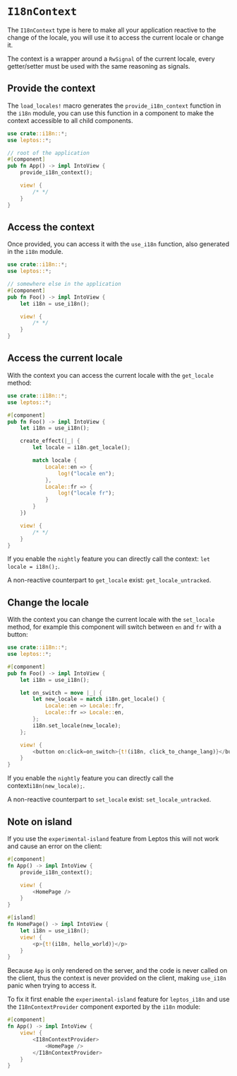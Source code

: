 # `I18nContext`

The `I18nContext` type is here to make all your application reactive to the change of the locale, you will use it to access the current locale or change it.

The context is a wrapper around a `RwSignal` of the current locale, every getter/setter must be used with the same reasoning as signals.

## Provide the context

The `load_locales!` macro generates the `provide_i18n_context` function in the `i18n` module,
you can use this function in a component to make the context accessible to all child components.

```rust
use crate::i18n::*;
use leptos::*;

// root of the application
#[component]
pub fn App() -> impl IntoView {
    provide_i18n_context();

    view! {
        /* */
    }
}
```

## Access the context

Once provided, you can access it with the `use_i18n` function, also generated in the `i18n` module.

```rust
use crate::i18n::*;
use leptos::*;

// somewhere else in the application
#[component]
pub fn Foo() -> impl IntoView {
    let i18n = use_i18n();

    view! {
        /* */
    }
}
```

## Access the current locale

With the context you can access the current locale with the `get_locale` method:

```rust
use crate::i18n::*;
use leptos::*;

#[component]
pub fn Foo() -> impl IntoView {
    let i18n = use_i18n();

    create_effect(|_| {
        let locale = i18n.get_locale();

        match locale {
            Locale::en => {
                log!("locale en");
            },
            Locale::fr => {
                log!("locale fr");
            }
        }
    })

    view! {
        /* */
    }
}
```

If you enable the `nightly` feature you can directly call the context: `let locale = i18n();`.

A non-reactive counterpart to `get_locale` exist: `get_locale_untracked`.

## Change the locale

With the context you can change the current locale with the `set_locale` method, for example this component will switch between `en` and `fr` with a button:

```rust
use crate::i18n::*;
use leptos::*;

#[component]
pub fn Foo() -> impl IntoView {
    let i18n = use_i18n();

    let on_switch = move |_| {
        let new_locale = match i18n.get_locale() {
            Locale::en => Locale::fr,
            Locale::fr => Locale::en,
        };
        i18n.set_locale(new_locale);
    };

    view! {
        <button on:click=on_switch>{t!(i18n, click_to_change_lang)}</button>
    }
}
```

If you enable the `nightly` feature you can directly call the context`i18n(new_locale);`.

A non-reactive counterpart to `set_locale` exist: `set_locale_untracked`.

## Note on island

If you use the `experimental-island` feature from Leptos this will not work and cause an error on the client:

```rust
#[component]
fn App() -> impl IntoView {
    provide_i18n_context();

    view! {
        <HomePage />
    }
}

#[island]
fn HomePage() -> impl IntoView {
    let i18n = use_i18n();
    view! {
        <p>{t!(i18n, hello_world)}</p>
    }
}
```

Because `App` is only rendered on the server, and the code is never called on the client, thus the context is never provided on the client, making `use_i18n` panic when trying to access it.

To fix it first enable the `experimental-island` feature for `leptos_i18n` and use the `I18nContextProvider` component exported by the `i18n` module:

```rust
#[component]
fn App() -> impl IntoView {
    view! {
        <I18nContextProvider>
            <HomePage />
        </I18nContextProvider>
    }
}
```
